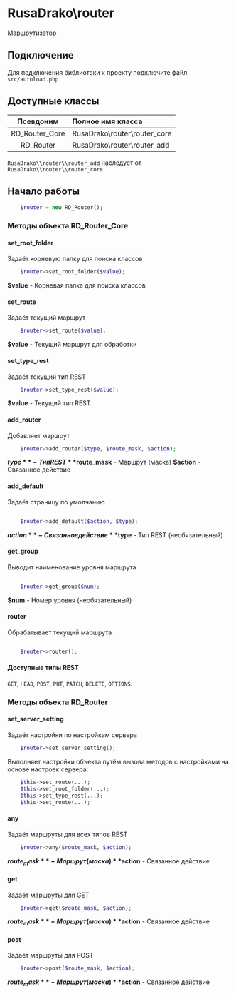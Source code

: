 # RusaDrako\\router
Маршрутизатор

## Подключение

Для подключения библиотеки к проекту подключите файл `src/autoload.php`

## Доступные классы

| Псевдоним | Полное имя класса |
| :---: | :--- |
| RD_Router_Core | RusaDrako\\router\\router_core |
| RD_Router | RusaDrako\\router\\router_add |

`RusaDrako\\router\\router_add` наследует от `RusaDrako\\router\\router_core`


## Начало работы

```php
	$router = new RD_Router();
```


### Методы объекта RD_Router_Core


#### set_root_folder

Задаёт корневую папку для поиска классов

```php
	$router->set_root_folder($value);
```

**$value** - Корневая папка для поиска классов


#### set_route

Задаёт текущий маршрут

```php
	$router->set_route($value);
```

**$value** - Текущий маршрут для обработки


#### set_type_rest

Задаёт текущий тип REST

```php
	$router->set_type_rest($value);
```

**$value** - Текущий тип REST


#### add_router

Добавляет маршрут

```php
	$router->add_router($type, $route_mask, $action);
```

**$type** - Тип REST
**$route_mask** - Маршрут (маска)
**$action** - Связанное действие


#### add_default

Задаёт страницу по умолчанию

```php

	$router->add_default($action, $type);
```

**$action** - Связанное действие
**$type** - Тип REST (необязательный)


#### get_group

Выводит наименование уровня маршрута

```php

	$router->get_group($num);
```

**$num** - Номер уровня (необязательный)


#### router

Обрабатывает текущий маршрута

```php

	$router->router();
```


#### Доступные типы REST

`GET`, `HEAD`, `POST`, `PUT`, `PATCH`, `DELETE`, `OPTIONS`.





### Методы объекта RD_Router


#### set_server_setting

Задаёт настройки по настройкам сервера

```php
	$router->set_server_setting();
```

Выполняет настройки объекта путём вызова методов с настройками на основе настроек сервера:

```php
	$this->set_route(...);
	$this->set_root_folder(...);
	$this->set_type_rest(...);
	$this->set_route(...);
```


#### any

Задаёт маршруты для всех типов REST

```php
	$router->any($route_mask, $action);
```

**$route_mask** - Маршрут (маска)
**$action** - Связанное действие

#### get

Задаёт маршруты для GET
```php
	$router->get($route_mask, $action);
```

**$route_mask** - Маршрут (маска)
**$action** - Связанное действие

#### post

Задаёт маршруты для POST

```php
	$router->post($route_mask, $action);
```

**$route_mask** - Маршрут (маска)
**$action** - Связанное действие
